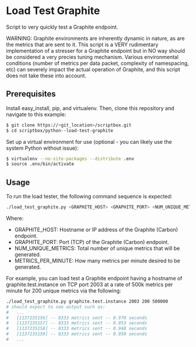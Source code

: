 # Load Test Graphite

Script to very quickly test a Graphite endpoint.

WARNING: Graphite environments are inherently dynamic in nature, as are the metrics that are sent to
it. This script is a VERY rudimentary implementation of a stresser for a Graphite endpoint but in NO
way should be considered a very precies tuning mechanism. Various environmental conditions (number of
metrics per data packet, complexity of namespacing, etc) can severely impact the actual operation of
Graphite, and this script does not take these into account.

## Prerequisites

Install easy_install, pip, and virtualenv. Then, clone this repository and navigate to this example:

```bash
$ git clone https://<git_location>/scriptbox.git
$ cd scriptbox/python--load-test-graphite
```

Set up a virtual environment for use (optional - you can likely use the system Python without issue):

```bash
$ virtualenv --no-site-packages --distribute .env
$ source .env/bin/activate
```

## Usage

To run the load tester, the following command sequence is expected:

```bash
./load_test_graphite.py <GRAPHITE_HOST> <GRAPHITE_PORT> <NUM_UNIQUE_METRICS> <METRICS_PER_MINUTE>
```

Where:

* GRAPHITE_HOST: Hostname or IP address of the Graphite (Carbon) endpoint.
* GRAPHITE_PORT: Port (TCP) of the Graphite (Carbon) endpoint.
* NUM_UNIQUE_METRICS: Total number of unique metrics that will be generated.
* METRICS_PER_MINUTE: How many metrics per minute desired to be generated.

For example, you can load test a Graphite endpoint having a hostname of graphite.test.instance on
TCP port 2003 at a rate of 500k metrics per minute for 200 unique metrics via the following:

```bash
./load_test_graphite.py graphite.test.instance 2003 200 500000
# should expect to see output such as:
#   ...
#   [1137235156] -- 8333 metrics sent -- 0.970 seconds
#   [1137235157] -- 8333 metrics sent -- 0.953 seconds
#   [1137235158] -- 8333 metrics sent -- 0.948 seconds
#   [1137235159] -- 8333 metrics sent -- 0.950 seconds
#   ...
```
